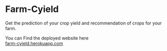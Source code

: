 # Farm-Cyield
Get the prediction of your crop yield and recommendation of crops for your farm.

You can Find the deployed website here
</br>
<a href="https://farm-cyield.herokuapp.com/">farm-cyield.herokuapp.com</a>
